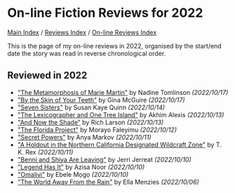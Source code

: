# On-line Fiction Reviews for 2022

[Main Index](../../../README.md) / [Reviews Index](../../README.md) / [On-line Reviews Index](../README.md)

This is the page of my on-line reviews in 2022, organised by the start/end date the story was read in reverse chronological order.

## Reviewed in 2022
- ["The Metamorphosis of Marie Martin"](20221017-TheMetamorphosisOfMarieMartin.md) by Nadine Tomlinson *(2022/10/17)*
- ["By the Skin of Your Teeth"](20221017-ByTheSkinOfYourTeeth.md) by Gina McGuire *(2022/10/17)*
- ["Seven Sisters"](20221014-SevenSisters.md) by Susan Kaye Quinn *(2022/10/14)*
- ["The Lexicographer and One Tree Island"](20221013-TheLexicographerAndOneTreeIsland.md) by Akhim Alexis *(2022/10/13)*
- ["And Now the Shade"](20221013-AndNowTheShade.md) by Rich Larson *(2022/10/13)*
- ["The Florida Project"](20221012-TheFloridaProject.md) by Morayo ​​Faleyimu *(2022/10/12)*
- ["Secret Powers"](20221011-SecretPowers.md) by Anya Markov *(2022/10/11)*
- ["A Holdout in the Northern California Designated Wildcraft Zone"](20221011-AHoldoutInTheNorthernCaliforniaDesignatedWildcraftZone.md) by T. K. Rex *(2022/10/11)*
- ["Benni and Shiya Are Leaving"](20221010-BenniAndShiyaAreLeaving.md) by Jerri Jerreat *(2022/10/10)*
- ["Legend Has It"](20221010-LegendHasIt.md) by Azisa Noor *(2022/10/10)*
- ["Omaliyi"](20221010-Omaliyi.md) by Ebele Mọgọ *(2022/10/10)*
- ["The World Away From the Rain"](20221006-TheWorldAwayFromRain.md) by Ella Menzies *(2022/10/06)*

